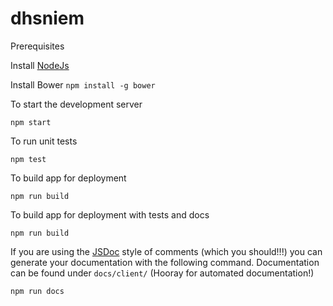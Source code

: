 dhsniem
=================

Prerequisites

Install [NodeJs](https://nodejs.org/)

Install Bower ```npm install -g bower```

To start the development server

```
npm start
```

To run unit tests

```
npm test
```

To build app for deployment

```
npm run build
```

To build app for deployment with tests and docs

```
npm run build
```

If you are using the [JSDoc](http://usejsdoc.org/) style of comments (which you should!!!) you can generate your documentation with the following command. Documentation can be found under `docs/client/` (Hooray  for automated documentation!)

```
npm run docs
```
